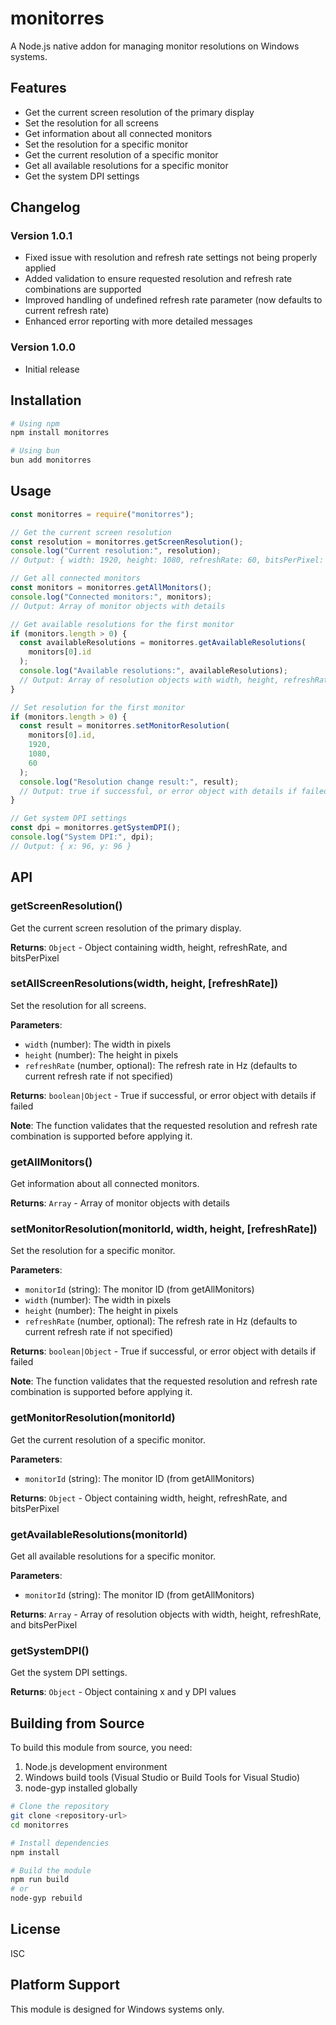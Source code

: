 # monitorres

A Node.js native addon for managing monitor resolutions on Windows systems.

## Features

- Get the current screen resolution of the primary display
- Set the resolution for all screens
- Get information about all connected monitors
- Set the resolution for a specific monitor
- Get the current resolution of a specific monitor
- Get all available resolutions for a specific monitor
- Get the system DPI settings

## Changelog

### Version 1.0.1

- Fixed issue with resolution and refresh rate settings not being properly applied
- Added validation to ensure requested resolution and refresh rate combinations are supported
- Improved handling of undefined refresh rate parameter (now defaults to current refresh rate)
- Enhanced error reporting with more detailed messages

### Version 1.0.0

- Initial release

## Installation

```bash
# Using npm
npm install monitorres

# Using bun
bun add monitorres
```

## Usage

```javascript
const monitorres = require("monitorres");

// Get the current screen resolution
const resolution = monitorres.getScreenResolution();
console.log("Current resolution:", resolution);
// Output: { width: 1920, height: 1080, refreshRate: 60, bitsPerPixel: 32 }

// Get all connected monitors
const monitors = monitorres.getAllMonitors();
console.log("Connected monitors:", monitors);
// Output: Array of monitor objects with details

// Get available resolutions for the first monitor
if (monitors.length > 0) {
  const availableResolutions = monitorres.getAvailableResolutions(
    monitors[0].id
  );
  console.log("Available resolutions:", availableResolutions);
  // Output: Array of resolution objects with width, height, refreshRate, and bitsPerPixel
}

// Set resolution for the first monitor
if (monitors.length > 0) {
  const result = monitorres.setMonitorResolution(
    monitors[0].id,
    1920,
    1080,
    60
  );
  console.log("Resolution change result:", result);
  // Output: true if successful, or error object with details if failed
}

// Get system DPI settings
const dpi = monitorres.getSystemDPI();
console.log("System DPI:", dpi);
// Output: { x: 96, y: 96 }
```

## API

### getScreenResolution()

Get the current screen resolution of the primary display.

**Returns**: `Object` - Object containing width, height, refreshRate, and bitsPerPixel

### setAllScreenResolutions(width, height, [refreshRate])

Set the resolution for all screens.

**Parameters**:

- `width` (number): The width in pixels
- `height` (number): The height in pixels
- `refreshRate` (number, optional): The refresh rate in Hz (defaults to current refresh rate if not specified)

**Returns**: `boolean|Object` - True if successful, or error object with details if failed

**Note**: The function validates that the requested resolution and refresh rate combination is supported before applying it.

### getAllMonitors()

Get information about all connected monitors.

**Returns**: `Array` - Array of monitor objects with details

### setMonitorResolution(monitorId, width, height, [refreshRate])

Set the resolution for a specific monitor.

**Parameters**:

- `monitorId` (string): The monitor ID (from getAllMonitors)
- `width` (number): The width in pixels
- `height` (number): The height in pixels
- `refreshRate` (number, optional): The refresh rate in Hz (defaults to current refresh rate if not specified)

**Returns**: `boolean|Object` - True if successful, or error object with details if failed

**Note**: The function validates that the requested resolution and refresh rate combination is supported before applying it.

### getMonitorResolution(monitorId)

Get the current resolution of a specific monitor.

**Parameters**:

- `monitorId` (string): The monitor ID (from getAllMonitors)

**Returns**: `Object` - Object containing width, height, refreshRate, and bitsPerPixel

### getAvailableResolutions(monitorId)

Get all available resolutions for a specific monitor.

**Parameters**:

- `monitorId` (string): The monitor ID (from getAllMonitors)

**Returns**: `Array` - Array of resolution objects with width, height, refreshRate, and bitsPerPixel

### getSystemDPI()

Get the system DPI settings.

**Returns**: `Object` - Object containing x and y DPI values

## Building from Source

To build this module from source, you need:

1. Node.js development environment
2. Windows build tools (Visual Studio or Build Tools for Visual Studio)
3. node-gyp installed globally

```bash
# Clone the repository
git clone <repository-url>
cd monitorres

# Install dependencies
npm install

# Build the module
npm run build
# or
node-gyp rebuild
```

## License

ISC

## Platform Support

This module is designed for Windows systems only.
